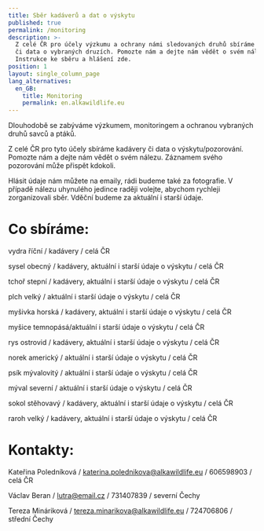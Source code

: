 ```yaml
---
title: Sběr kadáverů a dat o výskytu
published: true
permalink: /monitoring
description: >-
  Z celé ČR pro účely výzkumu a ochrany námi sledovaných druhů sbíráme kadávery
  či data o vybraných druzích. Pomozte nám a dejte nám vědět o svém nálezu.
  Instrukce ke sběru a hlášení zde.
position: 1
layout: single_column_page
lang_alternatives:
  en_GB:
    title: Monitoring
    permalink: en.alkawildlife.eu
---
```

Dlouhodobě se zabýváme výzkumem, monitoringem a ochranou vybraných druhů savců a ptáků. 

Z celé ČR pro tyto účely sbíráme kadávery či data o výskytu/pozorování. Pomozte nám a dejte nám vědět o svém nálezu. Záznamem svého pozorování může přispět kdokoli. 

Hlásit údaje nám můžete na emaily, rádi budeme také za fotografie. V případě nálezu uhynulého jedince raději volejte, abychom rychleji zorganizovali sběr. Vděční budeme za aktuální i starší údaje. 



# Co sbíráme:

vydra říční  / kadávery / celá ČR

sysel obecný / kadávery, aktuální i starší údaje o výskytu / celá ČR 

tchoř stepní  / kadávery, aktuální i starší údaje o výskytu / celá ČR

plch velký / aktuální i starší údaje o výskytu / celá ČR

myšivka horská / kadávery, aktuální i starší údaje o výskytu / celá ČR

myšice temnopásá/aktuální i starší údaje o výskytu / celá ČR

rys ostrovid / kadávery, aktuální i starší údaje o výskytu / celá ČR

norek americký / aktuální i starší údaje o výskytu / celá ČR

psík mývalovitý / aktuální i starší údaje o výskytu / celá ČR

mýval severní / aktuální i starší údaje o výskytu / celá ČR

sokol stěhovavý / kadávery, aktuální i starší údaje o výskytu / celá ČR

raroh velký / kadávery, aktuální i starší údaje o výskytu / celá ČR

# Kontakty:

Kateřina Poledníková / katerina.polednikova@alkawildlife.eu / 606598903 / celá ČR

Václav Beran / lutra@email.cz /  731407839  / severní Čechy

Tereza Mináriková / tereza.minarikova@alkawildlife.eu / 724706806 / střední Čechy
